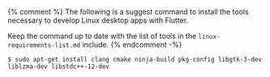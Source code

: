 {% comment %}
  The following is a suggest command to install the tools 
  necessary to develop Linux desktop apps with Flutter.
  
  Keep the command up to date with the list of tools
  in the `linux-requirements-list.md` include.
{% endcomment -%}

```terminal
$ sudo apt-get install clang cmake ninja-build pkg-config libgtk-3-dev liblzma-dev libstdc++-12-dev
```
